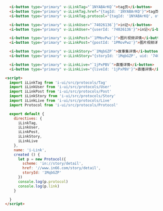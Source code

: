 <template>
  <article>
    <i-button type="primary" v-iLinkTag="{tagId: '1NYABArKQ', cuid: '74026136'}">tag页</i-button>
    <i-button type="primary" v-iLinkUser="{userId: '74026136', otherParam: 'otherParam'}">in记</i-button>
    <i-button type="primary" v-iLinkPost="{postId: '1PMovPwz'}">图片视频详情</i-button>
    <i-button type="primary" v-iLinkStory="{storyId: '1MqbGZP', uid: '74026136'}">故事集详情</i-button>
    <i-button type="primary" v-iLinkLive="{liveId: '1jPxPBV'}">直播详情</i-button>
    <h3>props</h3>
    <table class="bordered responsive-table">
      <thead>
        <th>属性</th>
        <th>说明</th>
        <th>类型</th>
        <th>参数（可选）</th>
      </thead>
      <tbody>
        <tr>
          <td>value</td>
          <td>打开链接或协议</td>
          <td>String</td>
          <td>1. href (链接)<br />2. protocol（协议）<br />3. 为空时,in内跳协议,in外跳到链接 </td>
        </tr>
      </tbody>
    </table>

  </article>
</template>

<script>
  import iLinkTag from 'i-ui/src/protocols/Tag'
  import iLinkUser from 'i-ui/src/protocols/User'
  import iLinkPost from 'i-ui/src/protocols/Post'
  import iLinkStory from 'i-ui/src/protocols/Story'
  import iLinkLive from 'i-ui/src/protocols/Live'
  import Protocol from 'i-ui/src/protocols/Protocol'
  import debounce from 'i-ui/src/utils/debounce'

  export default {
    directives: { 
      iLinkTag,
      iLinkUser,
      iLinkPost,
      iLinkStory,
      iLinkLive
    },
    name: 'i-Link',
    created () {
      window.onscroll = debounce(() => { console.log(1) }, 2000, true)
      let p = new Protocol({ 
        scheme: 'in://story/detail',
        href: '//www.in66.com/story/detail',
        storyId: '1MqbGZP' 
      })
      console.log(p.protocol)
      console.log(p.link)
    }
  }
</script>

``` html
  <i-button type="primary" v-iLinkTag="`1NYABArKQ`">tag页</i-button>
  <i-button type="primary" v-iLinkTag.href="{tagId: '1NYABArKQ'}">tag页</i-button>
  <i-button type="primary" v-iLinkTag.protocol="{tagId: '1NYABArKQ', otherParam: 'otherParam'}">tag页</i-button>
```

``` html
  <i-button type="primary" v-iLinkUser="`74026136`}">in记</i-button>
  <i-button type="primary" v-iLinkUser="{userId: '74026136'}">in记</i-button>
```

``` html
  <i-button type="primary" v-iLinkPost="`1PMovPwz`}">图片视频详情</i-button>
  <i-button type="primary" v-iLinkPost="{postId: '1PMovPwz'}">图片视频详情</i-button>
```

``` html
  <i-button type="primary" v-iLinkStory="`1MqbGZP`">故事集详情</i-button>
  <i-button type="primary" v-iLinkStory="{storyId: '1MqbGZP', uid: '74026136'}">故事集详情</i-button>
```

``` html
  <i-button type="primary" v-iLinkLive="`1jPxPBV`">直播详情</i-button>
  <i-button type="primary" v-iLinkLive="{liveId: '1jPxPBV'}">直播详情</i-button>
```

``` html
<script>
  import iLinkTag from 'i-ui/src/protocols/Tag'
  import iLinkUser from 'i-ui/src/protocols/User'
  import iLinkPost from 'i-ui/src/protocols/Post'
  import iLinkStory from 'i-ui/src/protocols/Story'
  import iLinkLive from 'i-ui/src/protocols/Live'
  import Protocol from 'i-ui/src/protocols/Protocol'

  export default {
    directives: { 
      iLinkTag,
      iLinkUser,
      iLinkPost,
      iLinkStory,
      iLinkLive
    },
    name: 'i-Link',
    created () {
      let p = new Protocol({ 
        scheme: 'in://story/detail',
        href: '//www.in66.com/story/detail',
        storyId: '1MqbGZP' 
      })
      console.log(p.protocol)
      console.log(p.link)
    }

  }
</script>
```
